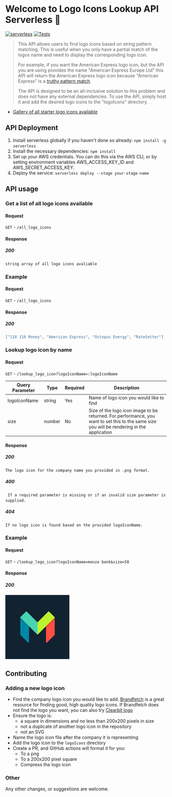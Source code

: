 # Welcome to Logo Icons Lookup API Serverless 👋

[![serverless](http://public.serverless.com/badges/v3.svg)](http://www.serverless.com)
[![Tests](https://github.com/frubesss/logo-icons-lookup-api-serverless/actions/workflows/tests.yml/badge.svg?branch=main)](https://github.com/frubesss/logo-icons-lookup-api-serverless/actions/workflows/tests.yml)

> This API allows users to find logo icons based on string pattern matching. 
> This is useful when you only have a partial match of the logos name and need 
> to display the corresponding logo icon.
>
> For example, if you want the American Express logo icon, but the API you are 
> using provides the name "American Express Europe Ltd" this API will return the 
> American Express logo icon because "American Express" is a [truthy pattern match](https://github.com/mediaingenuity/Logo.Icons.Lookup.Api/blob/main/utils/findLogoIcon.ts#L5).
> 
> The API is designed to be an all-inclusive solution to this problem 
> and does not have any external dependencies. To use the API, simply host 
> it and add the desired logo icons to the "logoIcons" directory.

- [Gallery of all starter logo icons available](https://mediaingenuity.github.io/Logo.Icon.Lookup.App/)

## API Deployment

1. Install serverless globally if you haven't done so already:
`npm install -g serverless`
2. Install the necessary dependencies:
`npm install`
3. Set up your AWS credentials. You can do this via the AWS CLI, or by setting environment variables AWS_ACCESS_KEY_ID and AWS_SECRET_ACCESS_KEY.
4. Deploy the service:
`serverless deploy --stage your-stage-name`

## API usage

### Get a list of all logo icons available

#### Request

`GET` - `/all_logo_icons`

#### Response

##### 200

`string array of all logo icons avaliable`

### Example

#### Request

`GET` - `/all_logo_icons`

#### Response

##### 200

```json
["118 118 Money", "American Express", "Octopus Energy", "RateSetter"]
```

### Lookup logo icon by name

#### Request

`GET` - `/lookup_logo_icon?logoIconName=:logoIconName`

| Query Parameter | Type   | Required | Description                                                                                                                                 |
|-----------------|--------|----------|---------------------------------------------------------------------------------------------------------------------------------------------|
| logoIconName    | string | Yes      | Name of logo icon you would like to find                                                                                                    |
| size            | number | No       | Size of the logo icon image to be returned. For performance, you want to set this to the same size you will be rendering in the application |

#### Response

##### 200

`The logo icon for the company name you provided in .png format.`

##### 400

` If a required parameter is missing or if an invalid size parameter is supplied.`

##### 404

`If no logo icon is found based on the provided logoIconName.`

### Example

#### Request

`GET` - `/lookup_logo_icon?logoIconName=monzo bank&size=50`

#### Response

##### 200

![Monzo Logo Icon](./logoIcons/monzo.png)

## Contributing

### Adding a new logo icon

- Find the company logo icon you would like to add.
  [Brandfetch](https://www.brandfetch.com) is a great resource for finding good,
  high quality logo icons. If Brandfetch does not find the logo you want, you can
  also try [Clearbit logo](https://clearbit.com/logo)
- Ensure the logo is:
  - a square in dimensions and no less than 200x200 pixels in size
  - not a duplicate of another logo icon in the repository
  - not an SVG
- Name the logo icon file after the company it is representing
- Add the logo icon to the `logoIcons` directory
- Create a PR, and GitHub actions will format it for you:
  - To a png
  - To a 200x200 pixel square
  - Compress the logo icon

### Other

Any other changes, or suggestions are welcome.
